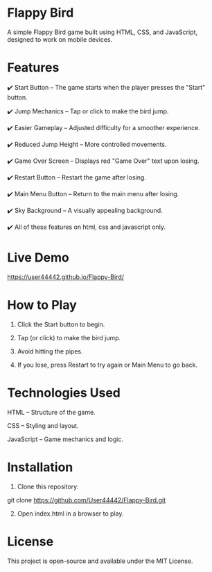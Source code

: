#  Flappy Bird

A simple Flappy Bird game built using HTML, CSS, and JavaScript, designed to work on mobile devices.

 # Features

✔️ Start Button – The game starts when the player presses the "Start" button.

✔️ Jump Mechanics – Tap or click to make the bird jump.

✔️ Easier Gameplay – Adjusted difficulty for a smoother experience.

✔️ Reduced Jump Height – More controlled movements.

✔️ Game Over Screen – Displays red "Game Over" text upon losing.

✔️ Restart Button – Restart the game after losing.

✔️ Main Menu Button – Return to the main menu after losing. 

✔️ Sky Background – A visually appealing background.

✔️ All of these features on html, css and javascript only.

# Live Demo

https://user44442.github.io/Flappy-Bird/

 # How to Play

1. Click the Start button to begin.


2. Tap (or click) to make the bird jump.


3. Avoid hitting the pipes.


4. If you lose, press Restart to try again or Main Menu to go back.



# Technologies Used

HTML – Structure of the game.

CSS – Styling and layout.

JavaScript – Game mechanics and logic.

 # Installation

1. Clone this repository:

git clone https://github.com/User44442/Flappy-Bird.git


2. Open index.html in a browser to play.



 # License

This project is open-source and available under the MIT License. 

